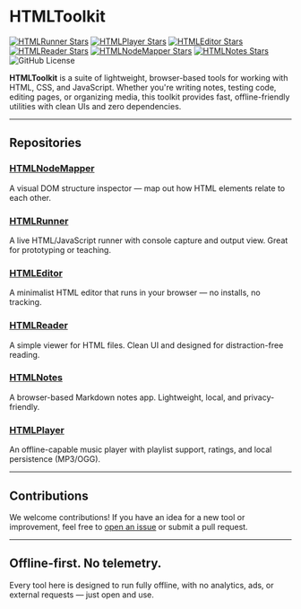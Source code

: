 # HTMLToolkit

[![HTMLRunner Stars](https://img.shields.io/github/stars/HTMLToolkit/HTMLRunner?style=flat-square)](https://github.com/HTMLToolkit/HTMLRunner/stargazers)
[![HTMLPlayer Stars](https://img.shields.io/github/stars/HTMLToolkit/HTMLPlayer?style=flat-square)](https://github.com/HTMLToolkit/HTMLPlayer/stargazers)
[![HTMLEditor Stars](https://img.shields.io/github/stars/HTMLToolkit/HTMLPlayer?style=flat-square)](https://github.com/HTMLToolkit/HTMLEditor/stargazers)
[![HTMLReader Stars](https://img.shields.io/github/stars/HTMLToolkit/HTMLPlayer?style=flat-square)](https://github.com/HTMLToolkit/HTMLReader/stargazers)
[![HTMLNodeMapper Stars](https://img.shields.io/github/stars/HTMLToolkit/HTMLPlayer?style=flat-square)](https://github.com/HTMLToolkit/HTMLNodeMapper/stargazers)
[![HTMLNotes Stars](https://img.shields.io/github/stars/HTMLToolkit/HTMLPlayer?style=flat-square)](https://github.com/HTMLToolkit/HTMLNotes/stargazers)
<img alt="GitHub License" src="https://img.shields.io/github/license/HTMLToolkit/HTMLRunner">


**HTMLToolkit** is a suite of lightweight, browser-based tools for working with HTML, CSS, and JavaScript. Whether you're writing notes, testing code, editing pages, or organizing media, this toolkit provides fast, offline-friendly utilities with clean UIs and zero dependencies.

---

## Repositories

### [HTMLNodeMapper](https://github.com/HTMLToolkit/HTMLNodeMapper)  
A visual DOM structure inspector — map out how HTML elements relate to each other.

### [HTMLRunner](https://github.com/HTMLToolkit/HTMLRunner)  
A live HTML/JavaScript runner with console capture and output view. Great for prototyping or teaching.

### [HTMLEditor](https://github.com/HTMLToolkit/HTMLEditor)  
A minimalist HTML editor that runs in your browser — no installs, no tracking.

### [HTMLReader](https://github.com/HTMLToolkit/HTMLReader)  
A simple viewer for HTML files. Clean UI and designed for distraction-free reading.

### [HTMLNotes](https://github.com/HTMLToolkit/HTMLNotes)  
A browser-based Markdown notes app. Lightweight, local, and privacy-friendly.

### [HTMLPlayer](https://github.com/HTMLToolkit/HTMLPlayer)  
An offline-capable music player with playlist support, ratings, and local persistence (MP3/OGG).

---

## Contributions

We welcome contributions! If you have an idea for a new tool or improvement, feel free to [open an issue](https://github.com/HTMLToolkit) or submit a pull request.

---

## Offline-first. No telemetry.

Every tool here is designed to run fully offline, with no analytics, ads, or external requests — just open and use.
